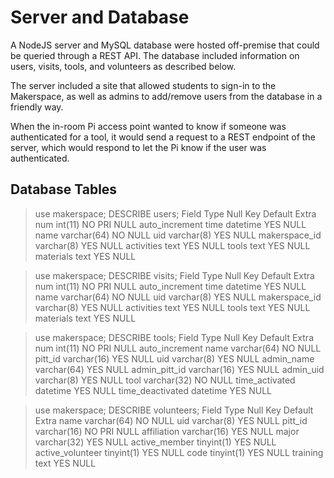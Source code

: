 # Server and Database
A NodeJS server and MySQL database were hosted off-premise that could be queried through a REST API. The database included information on users, visits, tools, and volunteers as described below.

The server included a site that allowed students to sign-in to the Makerspace, as well as admins to add/remove users from the database in a friendly way.

When the in-room Pi access point wanted to know if someone was authenticated for a tool, it would send a request to a REST endpoint of the server, which would respond to let the Pi know if the user was authenticated.

## Database Tables
  > use makerspace; DESCRIBE users;
  Field         Type        Null Key Default Extra
  num           int(11)     NO   PRI NULL    auto_increment
  time          datetime    YES      NULL
  name          varchar(64) NO       NULL
  uid	          varchar(8)  YES      NULL
  makerspace_id varchar(8)  YES      NULL
  activities    text        YES      NULL
  tools         text        YES      NULL
  materials     text        YES      NULL


  > use makerspace; DESCRIBE visits;
  Field         Type        Null Key Default Extra
  num           int(11)     NO   PRI NULL    auto_increment
  time          datetime    YES      NULL
  name          varchar(64) NO       NULL
  uid           varchar(8)  YES      NULL
  makerspace_id varchar(8)  YES      NULL
  activities    text        YES      NULL
  tools         text        YES      NULL
  materials     text        YES      NULL


  > use makerspace; DESCRIBE tools;
  Field            Type        Null Key Default Extra
  num	             int(11)     NO   PRI  NULL   auto_increment
  name             varchar(64) NO        NULL
  pitt_id          varchar(16) YES       NULL
  uid              varchar(8)  YES       NULL
  admin_name       varchar(64) YES       NULL
  admin_pitt_id    varchar(16) YES       NULL
  admin_uid        varchar(8)  YES       NULL
  tool             varchar(32) NO        NULL
  time_activated   datetime	 YES       NULL
  time_deactivated datetime    YES       NULL


  > use makerspace; DESCRIBE volunteers;
  Field            Type        Null Key Default Extra
  name             varchar(64) NO       NULL
  uid              varchar(8)  YES      NULL
  pitt_id          varchar(16) NO   PRI NULL
  affiliation      varchar(16) YES      NULL
  major            varchar(32) YES      NULL
  active_member    tinyint(1)  YES      NULL
  active_volunteer tinyint(1)  YES      NULL
  code             tinyint(1)  YES      NULL
  training         text        YES      NULL
